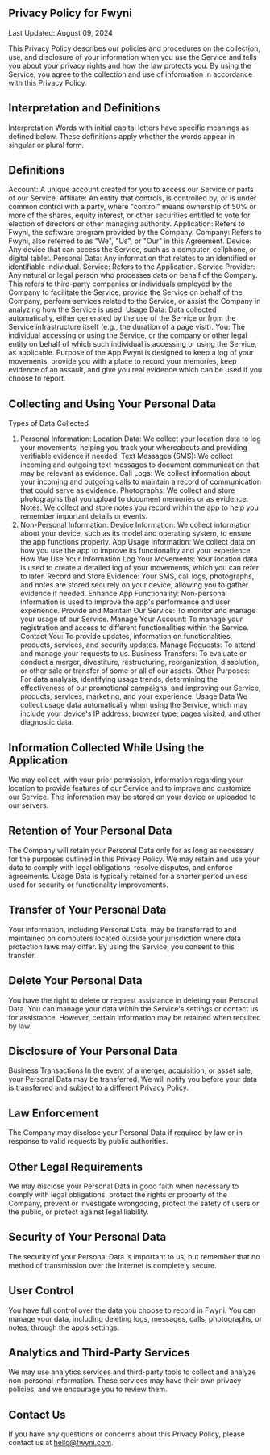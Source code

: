 ## Privacy Policy for Fwyni
Last Updated: August 09, 2024

This Privacy Policy describes our policies and procedures on the collection, use, and disclosure of your information when you use the Service and tells you about your privacy rights and how the law protects you. By using the Service, you agree to the collection and use of information in accordance with this Privacy Policy.

## Interpretation and Definitions
Interpretation
Words with initial capital letters have specific meanings as defined below. These definitions apply whether the words appear in singular or plural form.

## Definitions
Account: A unique account created for you to access our Service or parts of our Service.
Affiliate: An entity that controls, is controlled by, or is under common control with a party, where "control" means ownership of 50% or more of the shares, equity interest, or other securities entitled to vote for election of directors or other managing authority.
Application: Refers to Fwyni, the software program provided by the Company.
Company: Refers to Fwyni, also referred to as "We", "Us", or "Our" in this Agreement.
Device: Any device that can access the Service, such as a computer, cellphone, or digital tablet.
Personal Data: Any information that relates to an identified or identifiable individual.
Service: Refers to the Application.
Service Provider: Any natural or legal person who processes data on behalf of the Company. This refers to third-party companies or individuals employed by the Company to facilitate the Service, provide the Service on behalf of the Company, perform services related to the Service, or assist the Company in analyzing how the Service is used.
Usage Data: Data collected automatically, either generated by the use of the Service or from the Service infrastructure itself (e.g., the duration of a page visit).
You: The individual accessing or using the Service, or the company or other legal entity on behalf of which such individual is accessing or using the Service, as applicable.
Purpose of the App
Fwyni is designed to keep a log of your movements, provide you with a place to record your memories, keep evidence of an assault, and give you real evidence which can be used if you choose to report.

## Collecting and Using Your Personal Data
Types of Data Collected
1. Personal Information:
   Location Data: We collect your location data to log your movements, helping you track your whereabouts and providing verifiable evidence if needed.
   Text Messages (SMS): We collect incoming and outgoing text messages to document communication that may be relevant as evidence.
   Call Logs: We collect information about your incoming and outgoing calls to maintain a record of communication that could serve as evidence.
   Photographs: We collect and store photographs that you upload to document memories or as evidence.
   Notes: We collect and store notes you record within the app to help you remember important details or events.
2. Non-Personal Information:
   Device Information: We collect information about your device, such as its model and operating system, to ensure the app functions properly.
   App Usage Information: We collect data on how you use the app to improve its functionality and your experience.
   How We Use Your Information
   Log Your Movements: Your location data is used to create a detailed log of your movements, which you can refer to later.
   Record and Store Evidence: Your SMS, call logs, photographs, and notes are stored securely on your device, allowing you to gather evidence if needed.
   Enhance App Functionality: Non-personal information is used to improve the app's performance and user experience.
   Provide and Maintain Our Service: To monitor and manage your usage of our Service.
   Manage Your Account: To manage your registration and access to different functionalities within the Service.
   Contact You: To provide updates, information on functionalities, products, services, and security updates.
   Manage Requests: To attend and manage your requests to us.
   Business Transfers: To evaluate or conduct a merger, divestiture, restructuring, reorganization, dissolution, or other sale or transfer of some or all of our assets.
   Other Purposes: For data analysis, identifying usage trends, determining the effectiveness of our promotional campaigns, and improving our Service, products, services, marketing, and your experience.
   Usage Data
   We collect usage data automatically when using the Service, which may include your device's IP address, browser type, pages visited, and other diagnostic data.

## Information Collected While Using the Application
We may collect, with your prior permission, information regarding your location to provide features of our Service and to improve and customize our Service. This information may be stored on your device or uploaded to our servers.

## Retention of Your Personal Data
The Company will retain your Personal Data only for as long as necessary for the purposes outlined in this Privacy Policy. We may retain and use your data to comply with legal obligations, resolve disputes, and enforce agreements. Usage Data is typically retained for a shorter period unless used for security or functionality improvements.

## Transfer of Your Personal Data
Your information, including Personal Data, may be transferred to and maintained on computers located outside your jurisdiction where data protection laws may differ. By using the Service, you consent to this transfer.

## Delete Your Personal Data
You have the right to delete or request assistance in deleting your Personal Data. You can manage your data within the Service's settings or contact us for assistance. However, certain information may be retained when required by law.

## Disclosure of Your Personal Data
Business Transactions
In the event of a merger, acquisition, or asset sale, your Personal Data may be transferred. We will notify you before your data is transferred and subject to a different Privacy Policy.

## Law Enforcement
The Company may disclose your Personal Data if required by law or in response to valid requests by public authorities.

## Other Legal Requirements
We may disclose your Personal Data in good faith when necessary to comply with legal obligations, protect the rights or property of the Company, prevent or investigate wrongdoing, protect the safety of users or the public, or protect against legal liability.

## Security of Your Personal Data
The security of your Personal Data is important to us, but remember that no method of transmission over the Internet is completely secure.

## User Control
You have full control over the data you choose to record in Fwyni. You can manage your data, including deleting logs, messages, calls, photographs, or notes, through the app’s settings.

## Analytics and Third-Party Services
We may use analytics services and third-party tools to collect and analyze non-personal information. These services may have their own privacy policies, and we encourage you to review them.

## Contact Us
If you have any questions or concerns about this Privacy Policy, please contact us at hello@fwyni.com.

